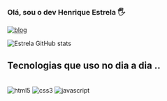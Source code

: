 ### Olá, sou o dev Henrique Estrela 🖐️

[![blog](https://img.shields.io/badge/LinkedIn-0077B5?style=for-the-badge&logo=linkedin&logoColor=white)](https://www.linkedin.com/in/henrique-e-499784140/)

![Estrela GitHub stats](https://github-readme-stats.vercel.app/api?username=DevEstrela&show_icons=true&theme=radical)


## Tecnologias que uso no dia a dia ..

<div style="display: inline_block"><br/>

<img align="center" alt="html5" src="https://img.shields.io/badge/HTML5-E34F26?style=for-the-badge&logo=html5&logoColor=white">
<img align="center" alt="css3" src="https://img.shields.io/badge/CSS3-1572B6?style=for-the-badge&logo=css3&logoColor=white">
<img align="center" alt="javascript" src="https://img.shields.io/badge/JavaScript-F7DF1E?style=for-the-badge&logo=javascript&logoColor=black">

</div>
